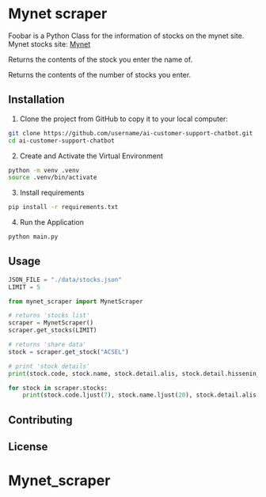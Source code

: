 # Mynet scraper

Foobar is a Python Class for the information of stocks on the mynet site.
Mynet stocks site: [Mynet](https://finans.mynet.com/borsa/hisseler/)

Returns the contents of the stock you enter the name of.

Returns the contents of the number of stocks you enter.

## Installation

1. Clone the project from GitHub to copy it to your local computer:

```bash
git clone https://github.com/username/ai-customer-support-chatbot.git
cd ai-customer-support-chatbot
```

2. Create and Activate the Virtual Environment

```bash
python -m venv .venv
source .venv/bin/activate
```

3. Install requirements

```bash
pip install -r requirements.txt
```

4. Run the Application

```bash
python main.py
```

## Usage

```python
JSON_FILE = "./data/stocks.json"
LIMIT = 5

from mynet_scraper import MynetScraper

# returns 'stocks list'
scraper = MynetScraper()
scraper.get_stocks(LIMIT)

# returns 'share data'
stock = scraper.get_stock("ACSEL")

# print 'stock details'
print(stock.code, stock.name, stock.detail.alis, stock.detail.hissenin_ilk_islem_tarihi, stock.detail.satis, type(stock.detail))

for stock in scraper.stocks:
    print(stock.code.ljust(7), stock.name.ljust(20), stock.detail.alis.ljust(8), stock.detail.satis.ljust(8))
```

## Contributing


## License

# Mynet_scraper
